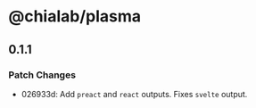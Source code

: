 # @chialab/plasma

## 0.1.1

### Patch Changes

-   026933d: Add `preact` and `react` outputs. Fixes `svelte` output.
